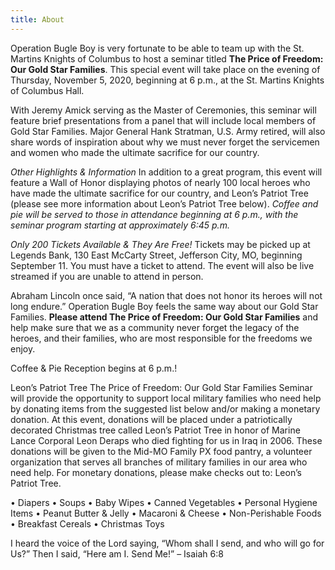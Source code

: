 ```yaml
---
title: About
---
```

<re-img src="Chris_Jarboe.jpg" hovereffect=true></re-img>

Operation Bugle Boy is very fortunate to be able to team up with the St. Martins Knights of Columbus to host a seminar titled **The Price of Freedom:  Our Gold Star Families**.  This special event will take place on the evening of Thursday, November 5, 2020, beginning at 6 p.m., at the St. Martins Knights of Columbus Hall.

With Jeremy Amick serving as the Master of Ceremonies, this seminar will feature brief presentations from a panel that will include local members of Gold Star Families.  Major General Hank Stratman, U.S. Army retired, will also share words of inspiration about why we must never forget the servicemen and women who made the ultimate sacrifice for our country.

*Other Highlights & Information*
In addition to a great program, this event will feature a Wall of Honor displaying photos of nearly 100 local heroes who have made the ultimate sacrifice for our country, and Leon’s Patriot Tree (please see more information about Leon’s Patriot Tree below).  *Coffee and pie will be served to those in attendance beginning at 6 p.m., with the seminar program starting at approximately 6:45 p.m.*

*Only 200 Tickets Available & They Are Free!*
Tickets may be picked up at Legends Bank, 130 East McCarty Street, Jefferson City, MO, beginning September 11.  You must have a ticket to attend.  The event will also be live streamed if you are unable to attend in person.

Abraham Lincoln once said, “A nation that does not honor its heroes will not long endure.”  Operation Bugle Boy feels the same way about our Gold Star Families.  **Please attend The Price of Freedom:  Our Gold Star Families** and help make sure that we as a community never forget the legacy of the heroes, and their families, who are most responsible for the freedoms we enjoy.

Coffee & Pie Reception begins at 6 p.m.!

Leon’s Patriot Tree
The Price of Freedom:  Our Gold Star Families Seminar will provide the opportunity to support local military families who need help by donating items from the suggested list below and/or making a monetary donation.  At this event, donations will be placed under a patriotically decorated Christmas tree called Leon’s Patriot Tree in honor of Marine Lance Corporal Leon Deraps who died fighting for us in Iraq in 2006.  These donations will be given to the Mid-MO Family PX food pantry, a volunteer organization that serves all branches of military families in our area who need help.  For monetary donations, please make checks out to:  Leon’s Patriot Tree.

•	Diapers
•	Soups
•	Baby Wipes
•	Canned Vegetables
•	Personal Hygiene Items
•	Peanut Butter & Jelly
•	Macaroni & Cheese
•	Non-Perishable Foods
•	Breakfast Cereals
•	Christmas Toys

I heard the voice of the Lord saying, “Whom shall I send, and who will go for Us?”  Then I said, “Here am I.  Send Me!” – Isaiah 6:8


<re-icons></re-icons>